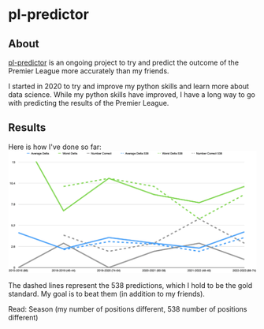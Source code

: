 # pl-predictor

## About
[pl-predictor](https://github.com/bealonso2/pl-predictor) is an ongoing project to try and predict the outcome of the Premier League more accurately than my friends.

I started in 2020 to try and improve my python skills and learn more about data science. While my python skills have improved, I have a long way to go with predicting the results of the Premier League.

## Results
Here is how I've done so far:
![Results](./Results.png)

The dashed lines represent the 538 predictions, which I hold to be the gold standard. My goal is to beat them (in addition to my friends).

Read: Season (my number of positions different, 538 number of positions different)